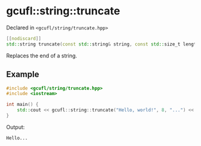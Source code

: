 # gcufl::string::truncate
Declared in `<gcufl/string/truncate.hpp>`
```cpp
[[nodiscard]]
std::string truncate(const std::string& string, const std::size_t length, const std::string& suffix = "") noexcept;
```
Replaces the end of a string.
## Example
```cpp
#include <gcufl/string/truncate.hpp>
#include <iostream>

int main() {
	std::cout << gcufl::string::truncate("Hello, world!", 8, "...") << '\n';
}
```
Output:
```
Hello...
```

